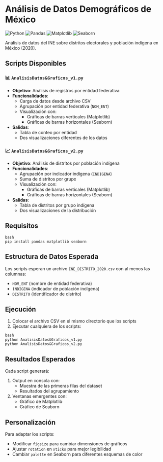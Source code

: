 # Análisis de Datos Demográficos de México

![Python](https://img.shields.io/badge/Python-3.8%2B-blue) ![Pandas](https://img.shields.io/badge/Pandas-1.3%2B-orange) ![Matplotlib](https://img.shields.io/badge/Matplotlib-3.4%2B-green) ![Seaborn](https://img.shields.io/badge/Seaborn-0.11%2B-red)

Análisis de datos del INE sobre distritos electorales y población indígena en México (2020).

## Scripts Disponibles

### 📊 `AnalisisDatos&Graficos_v1.py`
- **Objetivo**: Análisis de registros por entidad federativa
- **Funcionalidades**:
  - Carga de datos desde archivo CSV
  - Agrupación por entidad federativa (`NOM_ENT`)
  - Visualización con:
    - Gráficas de barras verticales (Matplotlib)
    - Gráficas de barras horizontales (Seaborn)
- **Salidas**:
  - Tabla de conteo por entidad
  - Dos visualizaciones diferentes de los datos

### 📈 `AnalisisDatos&Graficos_v2.py`
- **Objetivo**: Análisis de distritos por población indígena
- **Funcionalidades**:
  - Agrupación por indicador indígena (`INDIGENA`)
  - Suma de distritos por grupo
  - Visualización con:
    - Gráficas de barras verticales (Matplotlib)
    - Gráficas de barras horizontales (Seaborn)
- **Salidas**:
  - Tabla de distritos por grupo indígena
  - Dos visualizaciones de la distribución

## Requisitos
```
bash
pip install pandas matplotlib seaborn
```

## Estructura de Datos Esperada

Los scripts esperan un archivo `INE_DISTRITO_2020.csv` con al menos las columnas:
- `NOM_ENT` (nombre de entidad federativa)
- `INDIGENA` (indicador de población indígena)
- `DISTRITO` (identificador de distrito)

## Ejecución

1. Colocar el archivo CSV en el mismo directorio que los scripts
2. Ejecutar cualquiera de los scripts:

```
bash
python AnalisisDatos&Graficos_v1.py
python AnalisisDatos&Graficos_v2.py
```

## Resultados Esperados

Cada script generará:
1. Output en consola con:
   - Muestra de las primeras filas del dataset
   - Resultados del agrupamiento
2. Ventanas emergentes con:
   - Gráfico de Matplotlib
   - Gráfico de Seaborn

## Personalización

Para adaptar los scripts:
- Modificar `figsize` para cambiar dimensiones de gráficos
- Ajustar `rotation` en `xticks` para mejor legibilidad
- Cambiar `palette` en Seaborn para diferentes esquemas de color
